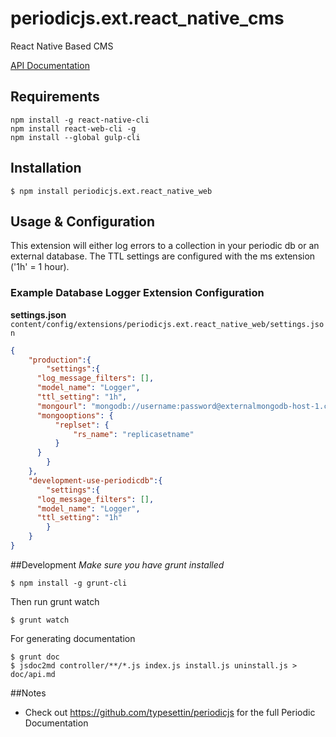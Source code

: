 # periodicjs.ext.react_native_cms

React Native Based CMS

 [API Documentation](https://github.com/typesettin/periodicjs.ext.react_native_web/blob/master/doc/api.md)

## Requirements
```
npm install -g react-native-cli
npm install react-web-cli -g
npm install --global gulp-cli
```

## Installation

```
$ npm install periodicjs.ext.react_native_web
```

## Usage & Configuration

This extension will either log errors to a collection in your periodic db or an external database. The TTL settings are configured with the ms extension ('1h' = 1 hour).

### Example Database Logger Extension Configuration

**settings.json**
`content/config/extensions/periodicjs.ext.react_native_web/settings.json`

```json
{
	"production":{
		"settings":{
      "log_message_filters": [],
      "model_name": "Logger",
      "ttl_setting": "1h",
      "mongourl": "mongodb://username:password@externalmongodb-host-1.com:12071,externalmongodb-host-0.com:50071/app_error_log_db",
      "mongooptions": {
          "replset": {
              "rs_name": "replicasetname"
          }
      }
		}
	},
	"development-use-periodicdb":{
		"settings":{
      "log_message_filters": [],
      "model_name": "Logger",
      "ttl_setting": "1h"
		}
	}
}
```

##Development
*Make sure you have grunt installed*
```
$ npm install -g grunt-cli
```

Then run grunt watch
```
$ grunt watch
```
For generating documentation
```
$ grunt doc
$ jsdoc2md controller/**/*.js index.js install.js uninstall.js > doc/api.md
```
##Notes
* Check out https://github.com/typesettin/periodicjs for the full Periodic Documentation